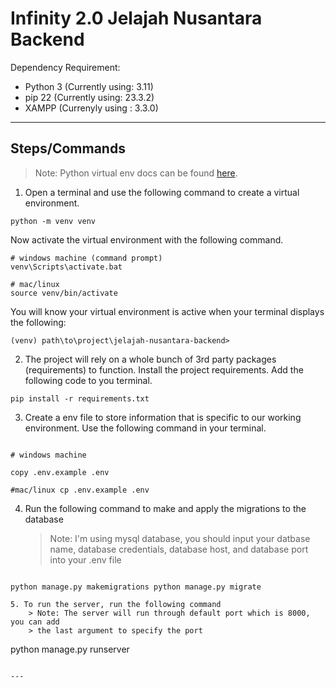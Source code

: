 # Infinity 2.0 Jelajah Nusantara Backend

Dependency Requirement:

-   Python 3 (Currently using: 3.11)
-   pip 22 (Currently using: 23.3.2)
-   XAMPP (Currenyly using : 3.3.0)

---

## Steps/Commands

> Note: Python virtual env docs can be found
> [here](https://docs.python.org/3/tutorial/venv.html).

1. Open a terminal and use the following command to create a virtual
   environment.

```
python -m venv venv
```

Now activate the virtual environment with the following command.

```
# windows machine (command prompt)
venv\Scripts\activate.bat

# mac/linux
source venv/bin/activate
```

You will know your virtual environment is active when your terminal displays the
following:

```
(venv) path\to\project\jelajah-nusantara-backend>
```

2. The project will rely on a whole bunch of 3rd party packages (requirements)
   to function. Install the project requirements. Add the following code to you
   terminal.

```
pip install -r requirements.txt

```

3. Create a env file to store information that is specific to our working
   environment. Use the following command in your terminal.

```

# windows machine

copy .env.example .env

#mac/linux cp .env.example .env

```

4. Run the following command to make and apply the migrations to the database
    > Note: I'm using mysql database, you should input your datbase name,
    > database credentials, database host, and database port into your .env file

```

python manage.py makemigrations python manage.py migrate

5. To run the server, run the following command
    > Note: The server will run through default port which is 8000, you can add
    > the last argument to specify the port

```

python manage.py runserver

```

---
```
